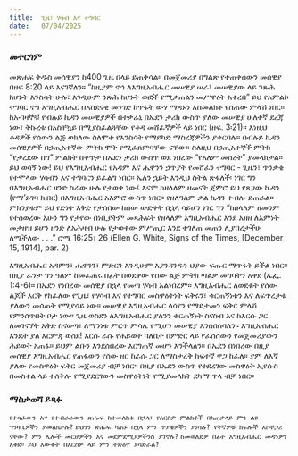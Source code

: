 ```yaml
---
title:  ጊዜ፣ ሃሳብ እና ተግባር
date:   07/04/2025
---
```


### መተርጎም

መጽሐፍ ቅዱስ መሰዊያን ከ400 ጊዜ በላይ ይጠቅሳል። በመጀመሪያ በግልጽ የተጠቀሰውን መሰዊያ በዘፍ 8:20 ላይ እናገኛለን። “ከዚያም ኖኅ ለእግዚአብሔር መሠዊያ ሠራ፤ መሠዊያው ላይ ንጹሕ ከሆኑት እንስሳት ሁሉ፣ እንዲሁም ንጹሕ ከሆኑት ወፎች የሚቃጠልን መሥዋዕት አቀረበ” ይህ የአምልኮ ተግባር ኖኀ እግዚአብሔር በአስደናቂ መንገድ ከጥፋት ውሃ ማዳኑን አስመልክቶ የሰጠው ምላሽ ነበር።
ከአብዛኞቹ የብሉይ ኪዳን መሠዊያዎች በተቃራኒ በኤደን ታሪክ ውስጥ ያለው መሠዊያ ሁለተኛ ደረጃ ነው፣ ትኩረቱ በአስቸኳይ በሚያስፈልጓቸው የቆዳ መሸፈኛዎች ላይ ነበር (ዘፍ. 3፡21)። እነዚህ ቆዳዎች የሰውን ልጅ ወክለው ስለሞቱ የእንስሳት የማይካድ ማስረጃዎችን ያቀርባሉ። በብሉይ ኪዳን መሰዊያዎች በኃጢአተኛው ምትክ ሞት የሚፈጸምባቸው ናቸው። ስለዚህ በኃጢአተኞች ምትክ “የታረደው በግ” ምልክት በቀጥታ በኤደን ታሪክ ውስጥ ወደ ነበረው “የአለም መሰረት” ያመላክታል። ይህ ወሳኝ ነው! ይህ የእግዚአብሔር የአዳም እና ሔዋንን ኃጥያት የመሸፈን ተግባር - ጊዜን፣ ጥንቃቄ የተሞላው ሃሳብን እና ተግባርን ይፈልግ ነበር። ኤለን ኋይት እንዲህ ስትል ጽፋለች፡
ነገር ግን በእግዚአብሔር ዘንድ ስራው ሁሉ የታወቀ ነው፤ እናም ከዘላለም ዘመናት ጀምሮ ይህ የጸጋው ኪዳን (የማ’ይገባ ክብር) በእግዚአብሔር አእምሮ ውስጥ ነበር። የዘለዓለም ቃል ኪዳን ተብሎ ይጠራል። ምክንያቱም ይህ የድነት እቅድ የታሰበው ከሰው ውድቀት በኋላ ሳይሆን ነገር ግን “ከዘላለም ዘመንም የተሰወረው አሁን ግን የታየው በነቢያትም መጻሕፍት የዘላለም እግዚአብሔር እንደ አዘዘ ለእምነት መታዘዝ ይሆን ዘንድ ለአሕዛብ ሁሉ የታወቀው ምሥጢር እንደ ተገለጠ መጠን ሊያበረታችሁ ለሚችለው . . .” ሮሜ 16:25፣ 26 (Ellen G. White, Signs of the Times, [December 15, 1914], par. 2)
 
እግዚአብሔር አዳምን፣ ሔዋንን፣ ምድርን እንዲሁም እያንዳንዱን ህያው ፍጡር ማጥፋት ይችል ነበር። በዚያ ፈንታ ግን ዓለም ከመፈጠሩ በፊት በወደቀው የሰው ልጅ ምትክ ጣልቃ መግባትን አቀደ (ኤፌ. 1:4-6)። በኤደን የነበረው መሰዊያ በኋላ የመጣ ሃሳብ አልነበረም። እግዚአብሔር ለወደቁት የሰው ልጆች እርቅ የከፈለው የጊዜ፣ የሃሳብ እና የተግባር መስዋዕትነት ፍቅሩን፣ ቁርጠኝነቱን እና ለፍጥረታቱ ያለውን መሰጠት የሚያሳይ ነው። መሠዊያ እግዚአብሔር ላሳየን የማይታመን ፍቅር ምላሽ የምንሰጥበት ቦታ ነው። ጊዜ ወስደን ለእግዚአብሔር ያለንን ቁርጠኝነት ስናስብ እና ከእርሱ ጋር ለመገናኘት እቅድ ስናወጣ፣ ለማንነቱ ምርጥ ምሳሌ የሚሆን መሠዊያ እንሰበስባለን።
እግዚአብሔር እንዴት ያለ እርምጃ ወሰደ! እርሱ ራሱ የሕይወት ባለቤት በምድር ላይ የፈሰሰውን የመጀመሪያውን ሕይወት አጠፋ። ይህም ልቡን እንደሰበረው እርግጠኛ መሆን እንችላለን። በኤደን በነበረው በዚያ መሰዊያ እግዚአብሔር የጠፋውን የሰው ዘር ከራሱ ጋር ለማስታረቅ ከፍተኛ ዋጋ ከፈለ። ያም ለእኛ ያለው የመስዋዕት ፍቅር መጀመሪያ ብቻ ነበር። በዚያ በኤደን ውስጥ የተደረገው መስዋዕት ኢየሱስ በመስቀል ላይ ተሰቅሎ የሚያደርገውን መስዋዕትነት የሚያመላክት ደካማ ጥላ ብቻ ነበር።

### ማስታወሻ ይጻፉ
 
`የተጻፈውን እና የተብራራውን ጽሑፍ ከተመለከቱ በኋላ፣ የእርስዎ ምልክቶች በአጠቃላይ ምን ልዩ ግንዛቤዎችን ያመለክታሉ?`
`ይህንን ጽሑፍ ካጠኑ በኋላ ምን ጥያቄዎችን ያነሳሉ? የትኛዎቹ ክፍሎች አስቸጋሪ ናቸው? ምን ሌሎች መርሆዎችን እና መደምደሚያዎችንስ ያገኛሉ?`
`ከመወለድዎ በፊት እግዚአብሔር መዳንዎን አቀደ። ይህ እውቀት በእርስዎ ላይ ምን ተጽዕኖ ያሳድራል?`